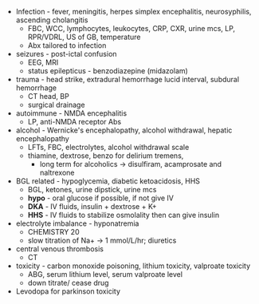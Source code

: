 -   Infection - fever, meningitis, herpes simplex encephalitis, neurosyphilis, ascending cholangitis
    -   FBC, WCC, lymphocytes, leukocytes, CRP, CXR, urine mcs, LP, RPR/VDRL, US of GB, temperature
    -   Abx tailored to infection
-   seizures - post-ictal confusion
    -   EEG, MRI
    -   status epilepticus - benzodiazepine (midazolam)
-   trauma - head strike, extradural hemorrhage lucid interval, subdural hemorrhage
    -   CT head, BP
    -   surgical drainage
-   autoimmune - NMDA encephalitis
    -   LP, anti-NMDA receptor Abs
-   alcohol - Wernicke's encephalopathy, alcohol withdrawal, hepatic encephalopathy
    -   LFTs, FBC, electrolytes, alcohol withdrawal scale
    -   thiamine, dextrose, benzo for delirium tremens,
        -   long term for alcoholics → disulfiram, acamprosate and naltrexone
-   BGL related - hypoglycemia, diabetic ketoacidosis, HHS
    -   BGL, ketones, urine dipstick, urine mcs
    -   **hypo** - oral glucose if possible, if not give IV
    -   **DKA** - IV fluids, insulin + dextrose + K+
    -   **HHS** - IV fluids to stabilize osmolality then can give insulin
-   electrolyte imbalance - hyponatremia
    -   CHEMISTRY 20
    -   slow titration of Na+ → 1 mmol/L/hr; diuretics
-   central venous thrombosis
    -   CT
-   toxicity - carbon monoxide poisoning, lithium toxicity, valproate toxicity
    -   ABG, serum lithium level, serum valproate level
    -   down titrate/ cease drug
- Levodopa for parkinson toxicity